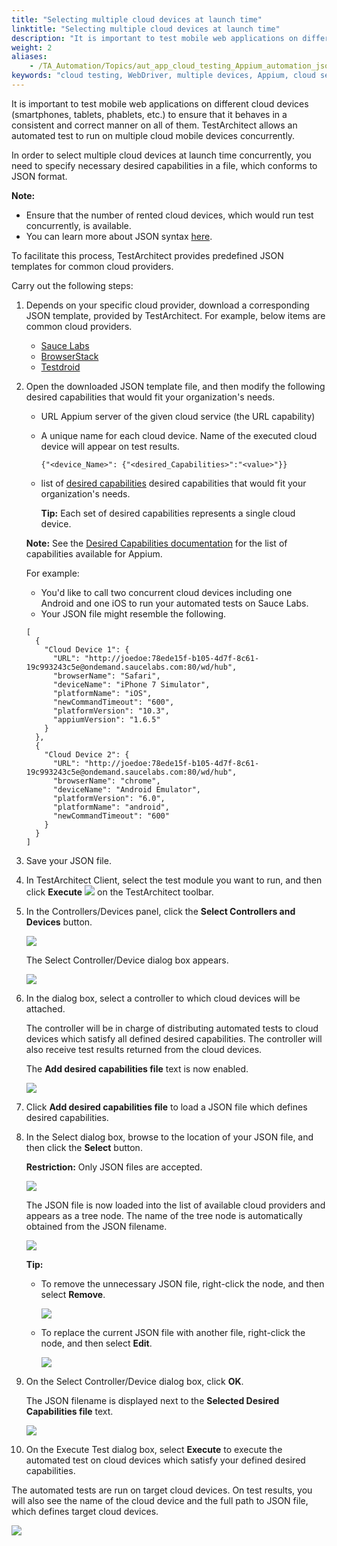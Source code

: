 ```yaml
--- 
title: "Selecting multiple cloud devices at launch time"
linktitle: "Selecting multiple cloud devices at launch time"
description: "It is important to test mobile web applications on different cloud devices (smartphones, tablets, phablets, etc.) to ensure that it behaves in a consistent and correct manner on all of them. TestArchitect allows an automated test to run on multiple cloud mobile devices concurrently."
weight: 2
aliases: 
    - /TA_Automation/Topics/aut_app_cloud_testing_Appium_automation_json.html
keywords: "cloud testing, WebDriver, multiple devices, Appium, cloud services, WebDriver, workflow, multiple devices"
---
```


It is important to test mobile web applications on different cloud devices \(smartphones, tablets, phablets, etc.\) to ensure that it behaves in a consistent and correct manner on all of them. TestArchitect allows an automated test to run on multiple cloud mobile devices concurrently.

In order to select multiple cloud devices at launch time concurrently, you need to specify necessary desired capabilities in a file, which conforms to JSON format.

**Note:**

-   Ensure that the number of rented cloud devices, which would run test concurrently, is available.
-   You can learn more about JSON syntax [here](http://www.w3schools.com/js/js_json_syntax.asp).

To facilitate this process, TestArchitect provides predefined JSON templates for common cloud providers.

Carry out the following steps:

1.  Depends on your specific cloud provider, download a corresponding JSON template, provided by TestArchitect. For example, below items are common cloud providers.

    -   [Sauce Labs](http://testarchitect.logigear.com/onlinehelp/test_sample/SauceLabs.json)
    -   [BrowserStack](http://testarchitect.logigear.com/onlinehelp/test_sample/BrowserStack.json)
    -   [Testdroid](http://testarchitect.logigear.com/onlinehelp/test_sample/testdroid.json)
2.  Open the downloaded JSON template file, and then modify the following desired capabilities that would fit your organization's needs.

    -   URL Appium server of the given cloud service \(the URL capability\)
    -   A unique name for each cloud device. Name of the executed cloud device will appear on test results.

        ```
        {"<device_Name>": {"<desired_Capabilities>":"<value>"}}
        ```

    -   list of [desired capabilities](/TA_Automation/Topics/aut_appium.html#section_p5f_qp3_gy) desired capabilities that would fit your organization's needs.

        **Tip:** Each set of desired capabilities represents a single cloud device.

    **Note:** See the [Desired Capabilities documentation](http://appium.io/slate/en/master/?ruby#appium-server-capabilities) for the list of capabilities available for Appium.

    For example:

    -   You'd like to call two concurrent cloud devices including one Android and one iOS to run your automated tests on Sauce Labs.
    -   Your JSON file might resemble the following.
    ```
    [
      {
        "Cloud Device 1": {
          "URL": "http://joedoe:78ede15f-b105-4d7f-8c61-19c993243c5e@ondemand.saucelabs.com:80/wd/hub",
          "browserName": "Safari",
          "deviceName": "iPhone 7 Simulator",
          "platformName": "iOS",
          "newCommandTimeout": "600",
          "platformVersion": "10.3",
          "appiumVersion": "1.6.5"
        }
      },
      {
        "Cloud Device 2": {
          "URL": "http://joedoe:78ede15f-b105-4d7f-8c61-19c993243c5e@ondemand.saucelabs.com:80/wd/hub",
          "browserName": "chrome",
          "deviceName": "Android Emulator",
          "platformVersion": "6.0",
          "platformName": "android",
          "newCommandTimeout": "600"
        }
      }
    ]
    ```

3.  Save your JSON file.

4.  In TestArchitect Client, select the test module you want to run, and then click **Execute** ![](/images/TA_Automation/Images/btn.TAC_toolbar.Execute.png) on the TestArchitect toolbar.

5.  In the Controllers/Devices panel, click the **Select Controllers and Devices** button.

    ![](/images/TA_Automation/Images/Select_controllers_and_devices_cloud.png)

    The Select Controller/Device dialog box appears.

    ![](/images/TA_Automation/Images/Select_controllers_and_devices_dlg.png)

6.  In the dialog box, select a controller to which cloud devices will be attached.

    The controller will be in charge of distributing automated tests to cloud devices which satisfy all defined desired capabilities. The controller will also receive test results returned from the cloud devices.

    The **Add desired capabilities file** text is now enabled.

    ![](/images/TA_Automation/Images/Select_controllers_and_devices_dlg_desired_capabilities.png)

7.  Click **Add desired capabilities file** to load a JSON file which defines desired capabilities.

8.  In the Select dialog box, browse to the location of your JSON file, and then click the **Select** button.

    **Restriction:** Only JSON files are accepted.

    ![](/images/TA_Automation/Images/Select_dlg_desired_capabilitties.png)

    The JSON file is now loaded into the list of available cloud providers and appears as a tree node. The name of the tree node is automatically obtained from the JSON filename.

    ![](/images/TA_Automation/Images/Select_controllers_and_devices_dlg_desired_capabilities_selected.png)

    **Tip:**

    -   To remove the unnecessary JSON file, right-click the node, and then select **Remove**.

        ![](/images/TA_Automation/Images/remove_cloud_devices.png)

    -   To replace the current JSON file with another file, right-click the node, and then select **Edit**.

        ![](/images/TA_Automation/Images/edit_cloud_devices.png)

9.  On the Select Controller/Device dialog box, click **OK**.

    The JSON filename is displayed next to the **Selected Desired Capabilities file** text.

    ![](/images/TA_Automation/Images/Controller_device_panel.png)

10. On the Execute Test dialog box, select **Execute** to execute the automated test on cloud devices which satisfy your defined desired capabilities.


The automated tests are run on target cloud devices. On test results, you will also see the name of the cloud device and the full path to JSON file, which defines target cloud devices.

![](/images/TA_Automation/Images/result_desired_cap_name.png)



